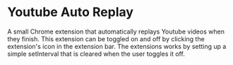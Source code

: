 # Youtube Auto Replay

A small Chrome extension that automatically replays Youtube videos when they finish. This extension can be toggled on and off by clicking the extension's icon in the extension bar. The extensions works by setting up a simple setInterval that is cleared when the user toggles it off.
